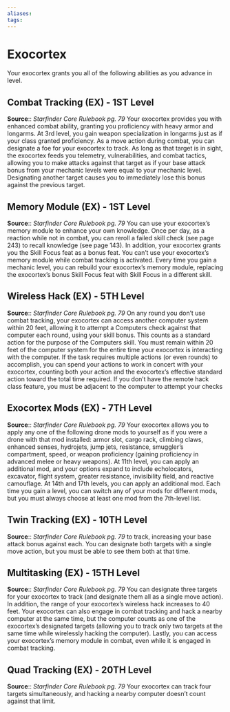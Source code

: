```yaml
---
aliases: 
tags: 
---
```


# Exocortex

Your exocortex grants you all of the following abilities as you advance in level.

## Combat Tracking (EX) - 1ST Level

**Source**:: _Starfinder Core Rulebook pg. 79_
Your exocortex provides you with enhanced combat ability, granting you proficiency with heavy armor and longarms. At 3rd level, you gain weapon specialization in longarms just as if your class granted proficiency. As a move action during combat, you can designate a foe for your exocortex to track. As long as that target is in sight, the exocortex feeds you telemetry, vulnerabilities, and combat tactics, allowing you to make attacks against that target as if your base attack bonus from your mechanic levels were equal to your mechanic level. Designating another target causes you to immediately lose this bonus against the previous target.

## Memory Module (EX) - 1ST Level

**Source**:: _Starfinder Core Rulebook pg. 79_
You can use your exocortex’s memory module to enhance your own knowledge. Once per day, as a reaction while not in combat, you can reroll a failed skill check (see page 243) to recall knowledge (see page 143). In addition, your exocortex grants you the Skill Focus feat as a bonus feat. You can’t use your exocortex’s memory module while combat tracking is activated. Every time you gain a mechanic level, you can rebuild your exocortex’s memory module, replacing the exocortex’s bonus Skill Focus feat with Skill Focus in a different skill.

## Wireless Hack (EX) - 5TH Level

**Source**:: _Starfinder Core Rulebook pg. 79_
On any round you don’t use combat tracking, your exocortex can access another computer system within 20 feet, allowing it to attempt a Computers check against that computer each round, using your skill bonus. This counts as a standard action for the purpose of the Computers skill. You must remain within 20 feet of the computer system for the entire time your exocortex is interacting with the computer. If the task requires multiple actions (or even rounds) to accomplish, you can spend your actions to work in concert with your exocortex, counting both your action and the exocortex’s effective standard action toward the total time required. If you don’t have the remote hack class feature, you must be adjacent to the computer to attempt your checks

## Exocortex Mods (EX) - 7TH Level

**Source**:: _Starfinder Core Rulebook pg. 79_
Your exocortex allows you to apply any one of the following drone mods to yourself as if you were a drone with that mod installed: armor slot, cargo rack, climbing claws, enhanced senses, hydrojets, jump jets, resistance, smuggler’s compartment, speed, or weapon proficiency (gaining proficiency in advanced melee or heavy weapons). At 11th level, you can apply an additional mod, and your options expand to include echolocators, excavator, flight system, greater resistance, invisibility field, and reactive camouflage. At 14th and 17th levels, you can apply an additional mod. Each time you gain a level, you can switch any of your mods for different mods, but you must always choose at least one mod from the 7th-level list.

## Twin Tracking (EX) - 10TH Level

**Source**:: _Starfinder Core Rulebook pg. 79_ to track, increasing your base attack bonus against each. You can designate both targets with a single move action, but you must be able to see them both at that time.

## Multitasking (EX) - 15TH Level

**Source**:: _Starfinder Core Rulebook pg. 79_
You can designate three targets for your exocortex to track (and designate them all as a single move action). In addition, the range of your exocortex’s wireless hack increases to 40 feet. Your exocortex can also engage in combat tracking and hack a nearby computer at the same time, but the computer counts as one of the exocortex’s designated targets (allowing you to track only two targets at the same time while wirelessly hacking the computer). Lastly, you can access your exocortex’s memory module in combat, even while it is engaged in combat tracking.

## Quad Tracking (EX) - 20TH Level

**Source**:: _Starfinder Core Rulebook pg. 79_
Your exocortex can track four targets simultaneously, and hacking a nearby computer doesn’t count against that limit.
